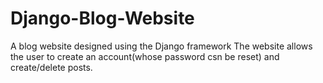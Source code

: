 # Django-Blog-Website
A blog website designed using the Django framework
The website allows the user to create an account(whose password csn be reset) and create/delete posts.
